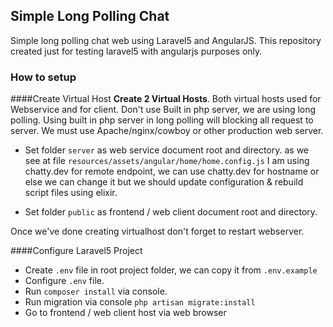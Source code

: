 ## Simple Long Polling Chat

Simple long polling chat web using Laravel5 and AngularJS.
This repository created just for testing laravel5 with angularjs purposes only.

### How to setup

####Create Virtual Host
**Create 2 Virtual Hosts**. Both virtual hosts used for Webservice and for client.
Don't use Built in php server, we are using long polling. Using built in php server in long polling will blocking all request to server. We must use Apache/nginx/cowboy or other production web server.

- Set folder `server` as web service document root and directory. 
as we see at file `resources/assets/angular/home/home.config.js` I am using chatty.dev for remote endpoint, we can use chatty.dev for hostname or else we can change it but we should update configuration & rebuild script files using elixir.

-  Set folder `public` as frontend / web client document root and directory.

Once we've done creating virtualhost don't forget to restart webserver.

####Configure Laravel5 Project
- Create `.env` file in root project folder, we can copy it from `.env.example`
- Configure `.env` file.
- Run `composer install` via console.
- Run migration via console `php artisan migrate:install`
- Go to frontend / web client host via web browser
